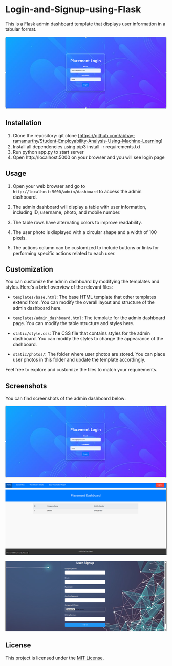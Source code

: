 # Login-and-Signup-using-Flask


This is a Flask admin dashboard template that displays user information in a tabular format.

![Login](screenshots/login.jpg)

## Installation

1. Clone the repository:
git clone [https://github.com/abhay-ramamurthy/Student-Employability-Analysis-Using-Machine-Learning]
2. Install all dependencies using pip3 install -r requirements.txt
3. Run python app.py to start server
4. Open http://localhost:5000 on your browser and you will see login page



## Usage

1. Open your web browser and go to `http://localhost:5000/admin/dashboard` to access the admin dashboard.

2. The admin dashboard will display a table with user information, including ID, username, photo, and mobile number.

3. The table rows have alternating colors to improve readability.

4. The user photo is displayed with a circular shape and a width of 100 pixels.

5. The actions column can be customized to include buttons or links for performing specific actions related to each user.

## Customization

You can customize the admin dashboard by modifying the templates and styles. Here's a brief overview of the relevant files:

- `templates/base.html`: The base HTML template that other templates extend from. You can modify the overall layout and structure of the admin dashboard here.

- `templates/admin_dashboard.html`: The template for the admin dashboard page. You can modify the table structure and styles here.

- `static/style.css`: The CSS file that contains styles for the admin dashboard. You can modify the styles to change the appearance of the dashboard.

- `static/photos/`: The folder where user photos are stored. You can place user photos in this folder and update the template accordingly.

Feel free to explore and customize the files to match your requirements.

## Screenshots

You can find screenshots of the admin dashboard below:

![login](screenshots/login.jpg)

![Admin Dashboard Screenshot 2](screenshots/s1.jpg)

![Signup](screenshots/signup.jpg)

## License

This project is licensed under the [MIT License](LICENSE).

